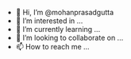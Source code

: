 - 👋 Hi, I’m @mohanprasadgutta
- 👀 I’m interested in ...
- 🌱 I’m currently learning ...
- 💞️ I’m looking to collaborate on ...
- 📫 How to reach me ...

<!---
mohanprasadgutta/mohanprasadgutta is a ✨ special ✨ repository because its `README.md` (this file) appears on your GitHub profile.
You can click the Preview link to take a look at your changes.
--->
